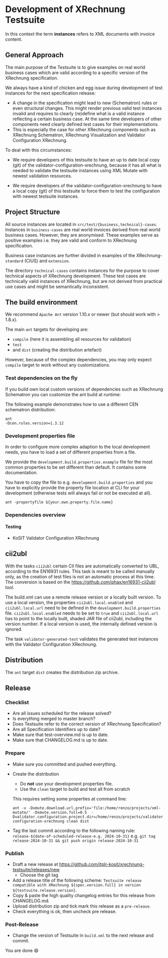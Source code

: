# Development of XRechnung Testsuite

In this context the term **instances** refers to XML documents with invoice content.

## General Approach

The main purpose of the Testsuite is to give examples on real world business cases which are valid according to a specific version of the XRechnung specification.

We always have a kind of chicken and egg issue during development of test instances for the next specification release:

* A change in the specification might lead to new (Schematron) rules or even structural changes. This might render previous valid test instances invalid and requires to clearly (re)define what is a valid instance reflecting a certain business case. At the same time developers of other components need clearly defined test cases for their implementations.
* This is especially the case for other XRechnung components such as XRechnung Schematron, XRechnung Visualization and Validator Configuration XRechnung.

To deal with this circumstances:

* We require developers of this testsuite to have an up to date local copy (git) of the validator-configuration-xrechnung, because it has all what is needed to validate the testsuite instances using XML Mutate with newest validation resources.

* We require developers of the validator-configuration-xrechnung to have a local copy (git) of this testsuite to force them to test the configuration with newest testsuite instances.

## Project Structure

All source instances are located in `src/test/{business,technical}-cases`. Instances in `business-cases` are real world invoices derived from real world business cases. However, they are anonymised. These examples serve as positive examples i.e. they are valid and conform to XRechnung specification.

Business case instances are further divided in examples of the XRechnung- `standard` (CIUS) and `extension`.

The directory `technical-cases` contains instances for the purpose to cover technical aspects of XRechnung development. These test cases are technically valid instances of XRechnung, but are not derived from practical use cases and might be semantically inconsistent.

## The build environment

We recommend `Apache Ant` version 1.10.x or newer (but should work with > 1.8.x).

The main `ant` targets for developing are:

* `compile` (here it is assembling all resources for validation)
* `test`
* and `dist` (creating the distribution artefact)

However, because of the complex dependencies, you may only expect `compile` target to work without any customizations.

### Test dependencies on the fly

If you build own local custom versions of dependencies such as XRechnung Schematron you can customize the ant build at runtime:

The following example demonstrates how to use a different CEN schematron distribution:
```shell
ant
-Dcen.rules.version=1.3.12
```

### Development properties file

In order to configure more complex adaption to the local development needs, you have to load a set of different properties from a file.

We provide the `development.build.properties.example` file for the most common properties to be set different than default. It contains some documentation.

You have to copy the file to e.g. `development.build.properties` and you have to explicitly provide the property file location at CLI for your development (otherwise tests will always fail or not be executed at all).

```shell
ant -propertyfile ${your.own.property.file.name}
```

### Dependencies overview


#### Testing

* KoSIT Validator Configuration XRechnung

## cii2ubl

With the tasks `cii2ubl` certain CII files are automatically converted to UBL, according to the EN16931 rules.
This task is meant to be called manually only, as the creation of test files is not an automatic process at this time.
The conversion is based on the https://github.com/phax/en16931-cii2ubl tool.

The build.xml can use a remote release version or a locally built version.
To use a local version, the properties `cii2ubl.local.enabled` and `cii2ubl.local.url` need to be defined in the `development.build.properties` file.
`cii2ubl.local.enabled` needs to be set to `true` and `cii2ubl.local.url` has to point to the locally built, shaded JAR file of cii2ubl, including the version number.
If a local version is used, the internally defined version is ignored.

The task `validator-generated-test` validates the generated test instances with the Validator Configuration XRechnung.


## Distribution

The `ant` target `dist` creates the distribution zip archive.

## Release

### Checklist

* Are all issues scheduled for the release solved?
* Is everything merged to master branch?
* Does Testsuite refer to the correct version of XRechnung Specification?
* Are all Specification Identifiers up to date?
* Make sure that test-overview.md is up to date.
* Make sure that CHANGELOG.md is up to date.

### Prepare

* Make sure you committed and pushed everything.
* Create the distribution 
   * Do **not** use your development properties file.
   * Use the `clean` target to build and test all from scratch

  This requires setting some properties at command line:

  ```
  ant -v -Dxmute.download.url.prefix='file:/home/renzo/projects/xml-mutate/' -Dxmute.version.full=0.5  -Dvalidator.configuration.project.dir=/home/renzo/projects/validator-configuration-xrechnung clean dist
  ```

* Tag the last commit according to the following naming rule: 
   `release-${date-of-scheduled-release-e.g. 2024-10-31}`
  e.g.
  `git tag release-2024-10-31 && git push origin release-2024-10-31`

### Publish

* Draft a new release at https://github.com/itplr-kosit/xrechnung-testsuite/releases/new
  * Choose the git tag
* Add a release title of the following scheme: `Testsuite release compatible with XRechnung ${spec.version.full} in version ${testsuite.release.version}`.
* Copy & paste the high quality changelog entries for this release from CHANGELOG.md.
* Upload distribution zip and tick mark this release as a `pre-release`.
* Check everything is ok, then uncheck pre release.

### Post-Release

* Change the version of Testsuite in `build.xml` to the next release and commit.

You are done :smile:

